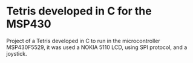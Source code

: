 # Tetris developed in C for the MSP430

Project of a Tetris developed in C to run in the microcontroller MSP430F5529, it was used a NOKIA 5110 LCD, using SPI protocol, and a joystick.



